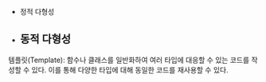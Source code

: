 

- 정적 다형성
- 동적 다형성
	- 



템플릿(Template): 함수나 클래스를 일반화하여 여러 타입에 대응할 수 있는 코드를 작성할 수 있다. 이를 통해 다양한 타입에 대해 동일한 코드를 재사용할 수 있다.
